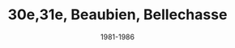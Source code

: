 ---
date: '1981-1986'
title: '30e,31e, Beaubien, Bellechasse'
type: ruelle_verte
district: 'Rosemont'
fill: [{"lat":45.567193,"lng":-73.575702},{"lat":45.567756,"lng":-73.575208},{"lat":45.566592,"lng":-73.571474},{"lat":45.566021,"lng":-73.571941}]
cover: './30-31-beaubien-bellechasse.jpg'
---